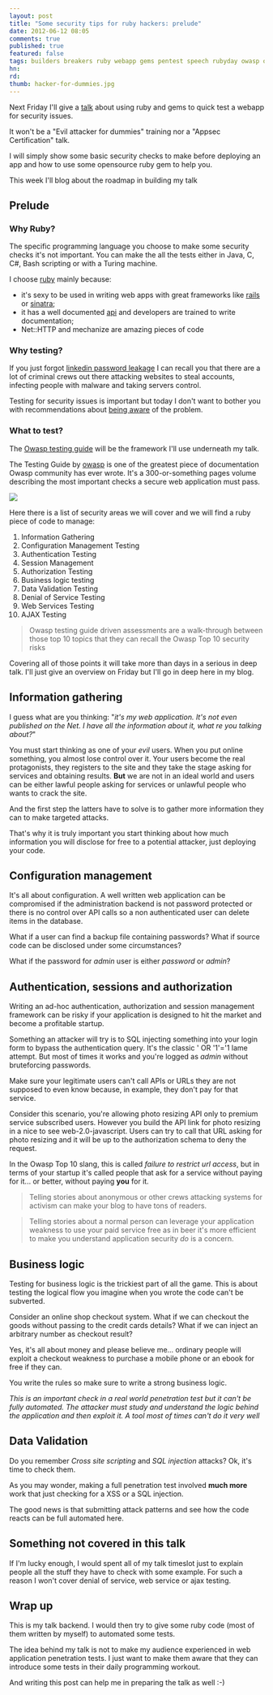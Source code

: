 ```yaml
---
layout: post
title: "Some security tips for ruby hackers: prelude"
date: 2012-06-12 08:05
comments: true
published: true
featured: false
tags: builders breakers ruby webapp gems pentest speech rubyday owasp owasp-testing-guide pentest-with-ruby
hn:
rd:
thumb: hacker-for-dummies.jpg
---
```


Next Friday I'll give a [talk](http://rubyday.it/talks/2/) about using ruby and
gems to quick test a webapp for security issues.

It won't be a "Evil attacker for dummies" training nor a "Appsec Certification"
talk.

I will simply show some basic security checks to make before deploying an app
and how to use some opensource ruby gem to help you.

This week I'll blog about the roadmap in building my talk

<!-- more -->

## Prelude

### Why Ruby?

The specific programming language you choose to make some security checks it's
not important. You can make the all the tests either in Java, C, C#, Bash
scripting or with a Turing machine.

I choose [ruby](http://ruby-lang.org) mainly because:

* it's sexy to be used in writing web apps with great frameworks like
  [rails](http://rubyonrails.org) or [sinatra](http://www.sinatrarb.org);
* it has a well documented [api](http://rubydoc.info) and developers are
  trained to write documentation;
* Net::HTTP and mechanize are amazing pieces of code

### Why testing?

If you just forgot [linkedin password leakage](http://armoredcode.com/blog/leakedin-and-the-salt-and-pepper-sauce/) I
can recall you that there are a lot of criminal crews out there attacking
websites to steal accounts, infecting people with malware and taking servers
control.

Testing for security issues is important but today I don't want to bother you
with recommendations about [being aware](http://armoredcode.com/blog/understanding-your-attack-exposure/) of the
problem.

### What to test?

The [Owasp testing guide](https://www.owasp.org/index.php/OWASP_Testing_Guide_v3_Table_of_Contents)
will be the framework I'll use underneath my talk.

The Testing Guide by [owasp](https://www.owasp.org) is one of the greatest
piece of documentation Owasp community has ever wrote. It's a 300-or-something
pages volume describing the most important checks a secure web application must
pass.

![]({{site.url}}/images/kid-with-suit-testing.jpg)

Here there is a list of security areas we will cover and we will find a ruby piece of code to manage:

1. Information Gathering
2. Configuration Management Testing
3. Authentication Testing
4. Session Management
5. Authorization Testing
6. Business logic testing
7. Data Validation Testing
8. Denial of Service Testing
9. Web Services Testing
10. AJAX Testing


> Owasp testing guide driven assessments are a walk-through between those top 10
> topics that they can recall the Owasp Top 10 security risks

Covering all of those points it will take more than days in a serious in deep
talk. I'll just give an overview on Friday but I'll go in deep here in my blog.

## Information gathering

I guess what are you thinking: "_it's my web application. It's not even
published on the Net. I have all the information about it, what re you talking
about?_"

You must start thinking as one of your _evil_ users. When you put online
something, you almost lose control over it. Your users become the real
protagonists, they registers to the site and they take the stage asking for
services and obtaining results. **But** we are not in an ideal world and users
can be either lawful people asking for services or unlawful people who wants to
crack the site.

And the first step the latters have to solve is to gather more information they
can to make targeted attacks.

That's why it is truly important you start thinking about how much information
you will disclose for free to a potential attacker, just deploying your code.

## Configuration management

It's all about configuration. A well written web application can be compromised
if the administration backend is not password protected or there is no control
over API calls so a non authenticated user can delete items in the database.

What if a user can find a backup file containing passwords? What if source code
can be disclosed under some circumstances?

What if the password for _admin_ user is either _password_ or _admin_?

## Authentication, sessions and authorization

Writing an ad-hoc authentication, authorization and session management
framework can be risky if your application is designed to hit the market and
become a profitable startup.

Something an attacker will try is to SQL injecting something into your login
form to bypass the authentication query. It's the classic ' OR '1'='1 lame
attempt. But most of times it works and you're logged as _admin_ without
bruteforcing passwords.

Make sure your legitimate users can't call APIs or URLs they are not supposed
to even know because, in example, they don't pay for that service.

Consider this scenario, you're allowing photo resizing API only to premium
service subscribed users. However you build the API link for photo resizing in
a nice to see web-2.0-javascript. Users can try to call that URL asking for
photo resizing and it will be up to the authorization schema to deny the
request.

In the Owasp Top 10 slang, this is called _failure to restrict url access_, but
in terms of your startup it's called people that ask for a service without
paying for it... or better, without paying **you** for it.

> Telling stories about anonymous or other crews attacking systems for activism
> can make your blog to have tons of readers.

> Telling stories about a normal person can leverage your application weakness to
> use your paid service free as in beer it's more efficient to make you
> understand application security _do_ is a concern.

## Business logic

Testing for business logic is the trickiest part of all the game. This is about
testing the logical flow you imagine when you wrote the code can't be
subverted.

Consider an online shop checkout system. What if we can checkout the goods
without passing to the credit cards details? What if we can inject an arbitrary
number as checkout result?

Yes, it's all about money and please believe me... ordinary people will exploit
a checkout weakness to purchase a mobile phone or an ebook for free if they
can.

You write the rules so make sure to write a strong business logic.

_This is an important check in a real world penetration test but it can't be
fully automated. The attacker must study and understand the logic behind the
application and then exploit it. A tool most of times can't do it very well_

## Data Validation

Do you remember _Cross site scripting_ and _SQL injection_ attacks? Ok, it's
time to check them.

As you may wonder, making a full penetration test involved **much more** work
that just checking for a XSS or a SQL injection.

The good news is that submitting attack patterns and see how the code reacts
can be full automated here.

## Something not covered in this talk

If I'm lucky enough, I would spent all of my talk timeslot just to explain
people all the stuff they have to check with some example. For such a reason I
won't cover denial of service, web service or ajax testing.


## Wrap up

This is my talk backend. I would then try to give some ruby code (most of them
written by myself) to automated some tests.

The idea behind my talk is not to make my audience experienced in web
application penetration tests. I just want to make them aware that they can
introduce some tests in their daily programming workout.

And writing this post can help me in preparing the talk as well :-)
